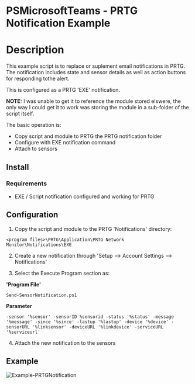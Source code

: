 # PSMicrosoftTeams - PRTG Notification Example

# Description

This example script is to replace or suplement email notifications in PRTG. The notification includes state and sensor details as well as action buttons for responding tothe alert.

This is configured as a PRTG 'EXE' notification.

**NOTE:** I was unable to get it to reference the module stored elswere, the only way I could get it to work was storing the module in a sub-folder of the script itself.

The basic operation is:

* Copy script and module to PRTG the PRTG notification folder
* Configure with EXE notification command
* Attach to sensors

## Install

### Requirements

* EXE / Script notification configured and working for PRTG

## Configuration

1. Copy the script and module to the PRTG 'Notifications' directory:

```
<program files>\PRTG\Application\PRTG Network Monitor\Notifications\EXE
```

2. Create a new notification through 'Setup --> Account Settings --> Notifications'

3. Select the Execute Program section as:

**'Program File'**

```
Send-SensorNotification.ps1
```

**Parameter**

```
-sensor '%sensor' -sensorID %sensorid -status '%status' -message '%message' -since '%since' -lastup '%lastup' -device '%device' -sensorURL '%linksensor' -deviceURL '%linkdevice' -serviceURL '%serviceurl'
```

4. Attach the new notification to the sensors


## Example

![Example-PRTGNotification](/Examples/PRTG/ImagesExample-PRTGNotification.jpg)